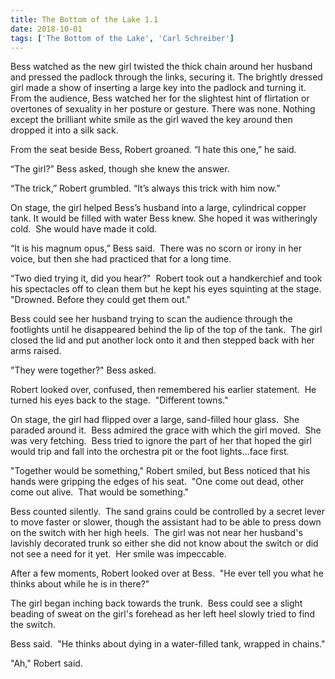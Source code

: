 ```yaml
---
title: The Bottom of the Lake 1.1
date: 2018-10-01
tags: ['The Bottom of the Lake', 'Carl Schreiber']
---
```


Bess watched as the new girl twisted the thick chain around her husband and pressed the padlock through the links, securing it. The brightly dressed girl made a show of inserting a large key into the padlock and turning it. From the audience, Bess watched her for the slightest hint of flirtation or overtones of sexuality in her posture or gesture. There was none. Nothing except the brilliant white smile as the girl waved the key around then dropped it into a silk sack.

From the seat beside Bess, Robert groaned. “I hate this one,” he said.

“The girl?” Bess asked, though she knew the answer.

“The trick,” Robert grumbled. “It’s always this trick with him now.”

On stage, the girl helped Bess’s husband into a large, cylindrical copper tank. It would be filled with water Bess knew. She hoped it was witheringly cold.  She would have made it cold.

“It is his magnum opus,” Bess said.  There was no scorn or irony in her voice, but then she had practiced that for a long time.

“Two died trying it, did you hear?"  Robert took out a handkerchief and took his spectacles off to clean them but he kept his eyes squinting at the stage. "Drowned. Before they could get them out."

Bess could see her husband trying to scan the audience through the footlights until he disappeared behind the lip of the top of the tank.  The girl closed the lid and put another lock onto it and then stepped back with her arms raised.

"They were together?" Bess asked.

Robert looked over, confused, then remembered his earlier statement.  He turned his eyes back to the stage.  "Different towns."

On stage, the girl had flipped over a large, sand-filled hour glass.  She paraded around it.  Bess admired the grace with which the girl moved.  She was very fetching.  Bess tried to ignore the part of her that hoped the girl would trip and fall into the orchestra pit or the foot lights...face first.

"Together would be something," Robert smiled, but Bess noticed that his hands were gripping the edges of his seat.  "One come out dead, other come out alive.  That would be something."

Bess counted silently.  The sand grains could be controlled by a secret lever to move faster or slower, though the assistant had to be able to press down on the switch with her high heels.  The girl was not near her husband's lavishly decorated trunk so either she did not know about the switch or did not see a need for it yet.  Her smile was impeccable.

After a few moments, Robert looked over at Bess.  "He ever tell you what he thinks about while he is in there?"

The girl began inching back towards the trunk.  Bess could see a slight beading of sweat on the girl's forehead as her left heel slowly tried to find the switch.

Bess said.  "He thinks about dying in a water-filled tank, wrapped in chains."

"Ah," Robert said.
